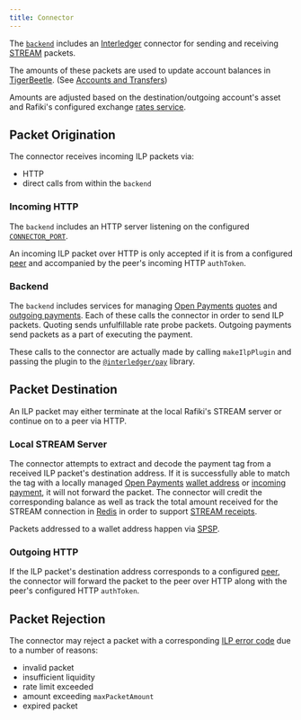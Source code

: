 ```yaml
---
title: Connector
---
```


The [`backend`](/introduction/architecture#backend) includes an [Interledger](/reference/glossary#interledger-protocol) connector for sending and receiving [STREAM](/reference/glossary#stream) packets.

The amounts of these packets are used to update account balances in [TigerBeetle](/reference/glossary#tigerbeetle). (See [Accounts and Transfers](/concepts/accounting/accounts-and-transfers))

Amounts are adjusted based on the destination/outgoing account's asset and Rafiki's configured exchange [rates service](/integration/getting-started#exchange-rates).

## Packet Origination

The connector receives incoming ILP packets via:

- HTTP
- direct calls from within the `backend`

### Incoming HTTP

The `backend` includes an HTTP server listening on the configured [`CONNECTOR_PORT`](/integration/deployment#backend).

An incoming ILP packet over HTTP is only accepted if it is from a configured [peer](/concepts/interledger-protocol/peering) and accompanied by the peer's incoming HTTP `authToken`.

### Backend

The `backend` includes services for managing [Open Payments](/reference/glossary#open-payments) [quotes](https://docs.openpayments.guide/reference/create-quote) and [outgoing payments](https://docs.openpayments.guide/reference/create-outgoing-payment). Each of these calls the connector in order to send ILP packets. Quoting sends unfulfillable rate probe packets. Outgoing payments send packets as a part of executing the payment.

These calls to the connector are actually made by calling `makeIlpPlugin` and passing the plugin to the [`@interledger/pay`](https://github.com/interledgerjs/interledgerjs/tree/master/packages/pay) library.

## Packet Destination

An ILP packet may either terminate at the local Rafiki's STREAM server or continue on to a peer via HTTP.

### Local STREAM Server

The connector attempts to extract and decode the payment tag from a received ILP packet's destination address. If it is successfully able to match the tag with a locally managed [Open Payments](/reference/glossary#open-payments) [wallet address](/reference/glossary#payment-pointer) or [incoming payment](https://docs.openpayments.guide/reference/create-incoming-payment), it will not forward the packet. The connector will credit the corresponding balance as well as track the total amount received for the STREAM connection in [Redis](/introduction/architecture) in order to support [STREAM receipts](https://interledger.org/rfcs/0039-stream-receipts/).

Packets addressed to a wallet address happen via [SPSP](/reference/glossary#payment-pointer).

### Outgoing HTTP

If the ILP packet's destination address corresponds to a configured [peer](/concepts/interledger-protocol/peering), the connector will forward the packet to the peer over HTTP along with the peer's configured HTTP `authToken`.

## Packet Rejection

The connector may reject a packet with a corresponding [ILP error code](https://interledger.org/rfcs/0027-interledger-protocol-4/#error-codes) due to a number of reasons:

- invalid packet
- insufficient liquidity
- rate limit exceeded
- amount exceeding `maxPacketAmount`
- expired packet
